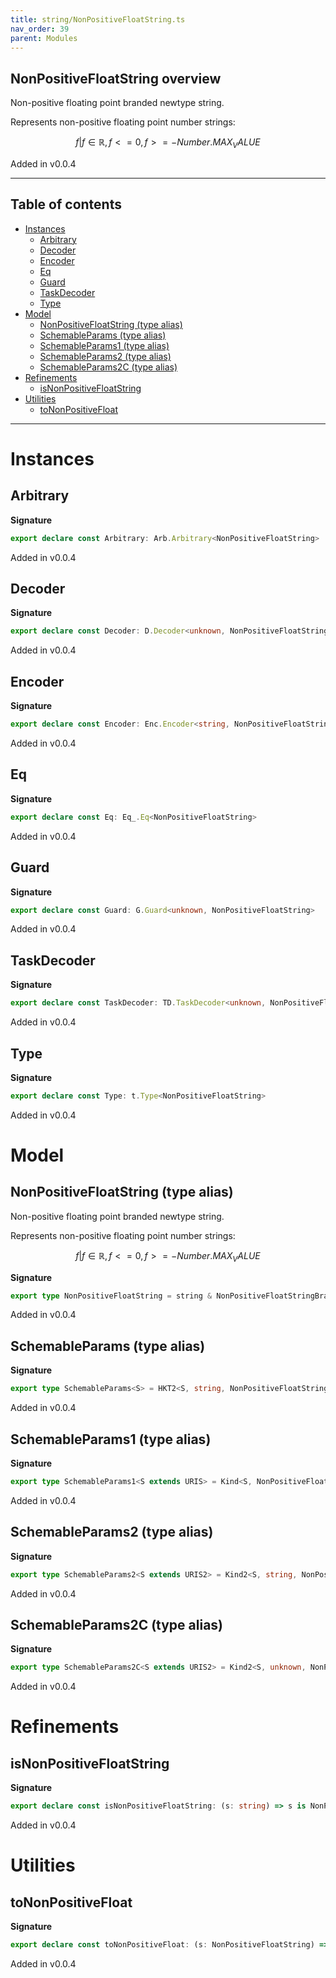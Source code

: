 ```yaml
---
title: string/NonPositiveFloatString.ts
nav_order: 39
parent: Modules
---
```


## NonPositiveFloatString overview

Non-positive floating point branded newtype string.

Represents non-positive floating point number strings:

```math
 { f | f ∈ ℝ, f <= 0, f >= -Number.MAX_VALUE }
```

Added in v0.0.4

---

<h2 class="text-delta">Table of contents</h2>

- [Instances](#instances)
  - [Arbitrary](#arbitrary)
  - [Decoder](#decoder)
  - [Encoder](#encoder)
  - [Eq](#eq)
  - [Guard](#guard)
  - [TaskDecoder](#taskdecoder)
  - [Type](#type)
- [Model](#model)
  - [NonPositiveFloatString (type alias)](#nonpositivefloatstring-type-alias)
  - [SchemableParams (type alias)](#schemableparams-type-alias)
  - [SchemableParams1 (type alias)](#schemableparams1-type-alias)
  - [SchemableParams2 (type alias)](#schemableparams2-type-alias)
  - [SchemableParams2C (type alias)](#schemableparams2c-type-alias)
- [Refinements](#refinements)
  - [isNonPositiveFloatString](#isnonpositivefloatstring)
- [Utilities](#utilities)
  - [toNonPositiveFloat](#tononpositivefloat)

---

# Instances

## Arbitrary

**Signature**

```ts
export declare const Arbitrary: Arb.Arbitrary<NonPositiveFloatString>
```

Added in v0.0.4

## Decoder

**Signature**

```ts
export declare const Decoder: D.Decoder<unknown, NonPositiveFloatString>
```

Added in v0.0.4

## Encoder

**Signature**

```ts
export declare const Encoder: Enc.Encoder<string, NonPositiveFloatString>
```

Added in v0.0.4

## Eq

**Signature**

```ts
export declare const Eq: Eq_.Eq<NonPositiveFloatString>
```

Added in v0.0.4

## Guard

**Signature**

```ts
export declare const Guard: G.Guard<unknown, NonPositiveFloatString>
```

Added in v0.0.4

## TaskDecoder

**Signature**

```ts
export declare const TaskDecoder: TD.TaskDecoder<unknown, NonPositiveFloatString>
```

Added in v0.0.4

## Type

**Signature**

```ts
export declare const Type: t.Type<NonPositiveFloatString>
```

Added in v0.0.4

# Model

## NonPositiveFloatString (type alias)

Non-positive floating point branded newtype string.

Represents non-positive floating point number strings:

```math
 { f | f ∈ ℝ, f <= 0, f >= -Number.MAX_VALUE }
```

**Signature**

```ts
export type NonPositiveFloatString = string & NonPositiveFloatStringBrand
```

Added in v0.0.4

## SchemableParams (type alias)

**Signature**

```ts
export type SchemableParams<S> = HKT2<S, string, NonPositiveFloatString>
```

Added in v0.0.4

## SchemableParams1 (type alias)

**Signature**

```ts
export type SchemableParams1<S extends URIS> = Kind<S, NonPositiveFloatString>
```

Added in v0.0.4

## SchemableParams2 (type alias)

**Signature**

```ts
export type SchemableParams2<S extends URIS2> = Kind2<S, string, NonPositiveFloatString>
```

Added in v0.0.4

## SchemableParams2C (type alias)

**Signature**

```ts
export type SchemableParams2C<S extends URIS2> = Kind2<S, unknown, NonPositiveFloatString>
```

Added in v0.0.4

# Refinements

## isNonPositiveFloatString

**Signature**

```ts
export declare const isNonPositiveFloatString: (s: string) => s is NonPositiveFloatString
```

Added in v0.0.4

# Utilities

## toNonPositiveFloat

**Signature**

```ts
export declare const toNonPositiveFloat: (s: NonPositiveFloatString) => NonPositiveFloat.NonPositiveFloat
```

Added in v0.0.4
